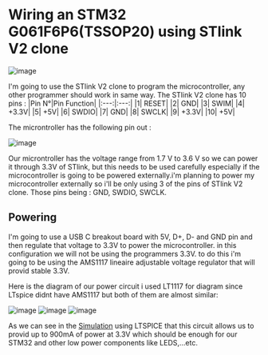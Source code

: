 # Wiring an STM32 G061F6P6(TSSOP20) using STlink V2 clone
![image](https://github.com/user-attachments/assets/25eb72fc-86b9-43b3-acb7-3cee7a94a600)

I'm going to use the STlink V2 clone to program the microcontroller, any other programmer should work in same way.
The STlink V2 clone has 10 pins : 
|Pin N°|Pin Function|
|:---:|:---:|
|1| RESET|
|2| GND|
|3| SWIM|
|4| +3.3V|
|5| +5V|
|6| SWDIO|
|7| GND|
|8| SWCLK|
|9| +3.3V|
|10| +5V|

The microntroller has the following pin out : 

![image](https://github.com/user-attachments/assets/99e4d364-efce-471a-b7d3-4f58dbd48f90)

Our microntroller has the voltage range from 1.7 V to 3.6 V so we can power it through 3.3V of STlink, but this needs to be used carefully especially if the microcontroller is going to be powered externally.i'm planning to power my microcontroller externally so i'll be only using 3 of the pins of STlink V2 clone. Those pins being : GND, SWDIO, SWCLK. 

## Powering
I'm going to use a USB C breakout board with 5V, D+, D- and GND pin and then regulate that voltage to 3.3V to power the microcontroller. in this configuration we will not be using the programmers 3.3V.
to do this i'm going to be using the AMS1117 lineaire adjustable voltage regulator that will provid stable 3.3V.

Here is the diagram of our power circuit i used LT1117 for diagram since LTspice didnt have AMS1117 but both of them are almost similar: 

![image](https://github.com/user-attachments/assets/49c7dc25-3aed-4617-b856-9789b6b5bf87)
![image](https://github.com/user-attachments/assets/f617318d-1e61-489a-99f6-ee54f0ec2787) 
![image](https://github.com/user-attachments/assets/1c3fdedb-12ef-4def-916e-59a98fa382ea)

As we can see in the [Simulation](https://github.com/A-s-a-d/STM32-G061F6P6-Learning/tree/Wiring-and-powering/Electronics_simulations%20and%20circuits/3.3V%20power) using LTSPICE that this circuit allows us to provid up to 900mA of power at 3.3V which should be enough for our STM32 and other low power components like LEDS,...etc.



